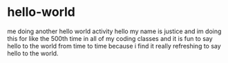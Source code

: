 # hello-world
me doing another hello world activity
hello my name is justice and im doing this for like the 500th time in all of my coding classes and it is fun to say hello to the world from time to time because i find it really refreshing to say hello to the world.
